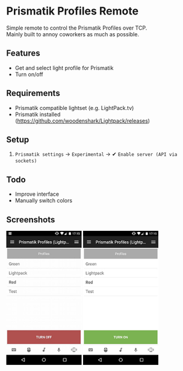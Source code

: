 # Prismatik Profiles Remote
Simple remote to control the Prismatik Profiles over TCP.  
Mainly built to annoy coworkers as much as possible. 

## Features
* Get and select light profile for Prismatik
* Turn on/off

## Requirements
 * Prismatik compatible lightset (e.g. LightPack.tv)
 * Prismatik installed (https://github.com/woodenshark/Lightpack/releases)

## Setup
 1. `Prismatik settings` -> `Experimental` -> ✔︎ `Enable server (API via sockets)` 

## Todo
 * Improve interface
 * Manually switch colors

## Screenshots
<img src="screen1.jpg" alt="Screenshot 1" width="200">
<img src="screen2.jpg" alt="Screenshot 2" width="200">

